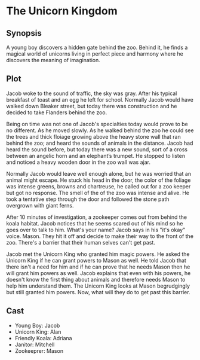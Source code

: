 # The Unicorn Kingdom

## Synopsis

A young boy discovers a hidden gate behind the zoo.
Behind it, he finds a magical world of unicorns living in perfect piece and harmony where he discovers the meaning of imagination.

## Plot

Jacob woke to the sound of traffic, the sky was gray.
After his typical breakfast of toast and an egg he left for school.
Normally Jacob would have walked down Bleaker street, but today there was construction and he decided to take Flanders behind the zoo.

Being on time was not one of Jacob's specialties today would prove to be no different.
As he moved slowly.
As he walked behind the zoo he could see the trees and thick floiage growing above the heavy stone wall that ran behind the zoo; and heard the sounds of animals in the distance.
Jacob had heard the sound before, but today there was a new sound, sort of a cross between an angelic horn and an elephant’s trumpet.
He stopped to listen and noticed a heavy wooden door in the zoo wall was ajar.

Normally Jacob would leave well enough alone, but he was worried that an animal might escape.
He stuck his head in the door, the color of the foliage was intense greens, browns and chartreuse, he called out for a zoo keeper but got no response.
The smell of the of the zoo was intense and alive.
He took a tentative step through the door and followed the stone path overgrown with giant ferns.

After 10 minutes of investigation, a zookeeper comes out from behind the koala habitat.
Jacob notices that he seems scared out of his mind so he goes over to talk to him. 
What's your name? Jacob says in his "it's okay" voice.
Mason.
They hit it off and decide to make their way to the front of the zoo. 
There's a barrier that their human selves can't get past.

Jacob met the Unicorn King who granted him magic powers.
He asked the Unicorn King if he can grant powers to Mason as well.
He told Jacob that there isn't a need for him and if he can prove that he needs Mason then he will grant him powers as well.
Jacob explains that even with his powers, he doesn't know the first thing about animals and therefore needs Mason to help him understand them.
The Unicorn King looks at Mason begrudgingly but still granted him powers. 
Now, what will they do to get past this barrier.

## Cast

* Young Boy: Jacob
* Unicorn King: Alan
* Friendly Koala: Adriana
* Janitor: Mitchell
* Zookeeprer: Mason

